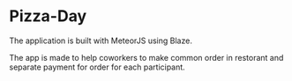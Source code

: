 # Pizza-Day
The application is built with MeteorJS using Blaze.

The app is made to help coworkers to make common order in restorant and separate payment for order for each participant.


